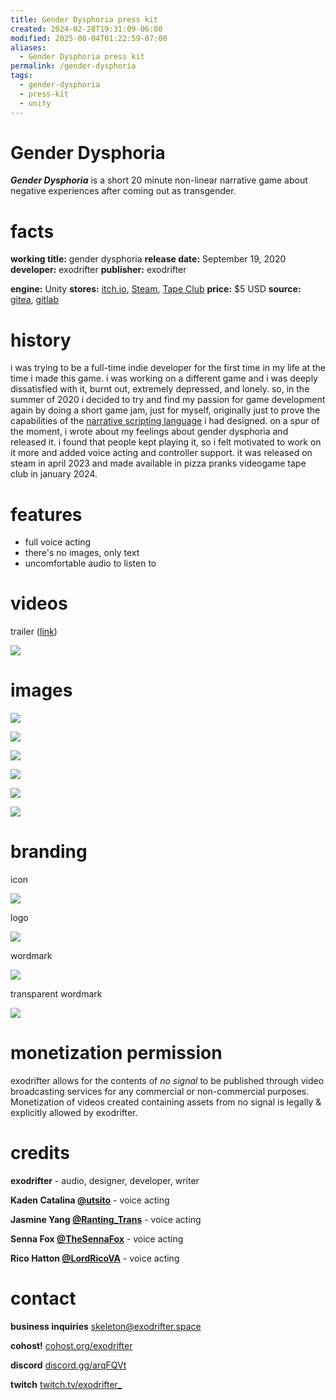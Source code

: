 ```yaml
---
title: Gender Dysphoria press kit
created: 2024-02-28T19:31:09-06:00
modified: 2025-08-04T01:22:59-07:00
aliases:
  - Gender Dysphoria press kit
permalink: /gender-dysphoria
tags:
  - gender-dysphoria
  - press-kit
  - unity
---
```


# Gender Dysphoria

_**Gender Dysphoria**_ is a short 20 minute non-linear narrative game about negative experiences after coming out as transgender.

# facts

<div class="flex">
<div style="flex-grow: 1">

**working title:** gender dysphoria
**release date:** September 19, 2020
**developer:** exodrifter
**publisher:** exodrifter

</div>
<div style="flex-grow: 1">

**engine:** Unity
**stores:** [itch.io](https://exodrifter.itch.io/gender-dysphoria), [Steam](https://store.steampowered.com/app/2310400/Gender_Dysphoria), [Tape Club](https://pizzapranks.com/product/gender-dysphoria-by-exodrifter/)
**price:** \$5 USD
**source:** [gitea](https://gitea.arcturuscollective.com/exodrifter/), [gitlab](https://gitlab.com/exodrifter/gender-dysphoria)

</div>
</div>

# history

i was trying to be a full-time indie developer for the first time in my life at the time i made this game. i was working on a different game and i was deeply dissatisfied with it, burnt out, extremely depressed, and lonely. so, in the summer of 2020 i decided to try and find my passion for game development again by doing a short game jam, just for myself, originally just to prove the capabilities of the [narrative scripting language](https://github.com/exodrifter/unity-rumor) i had designed. on a spur of the moment, i wrote about my feelings about gender dysphoria and released it. i found that people kept playing it, so i felt motivated to work on it more and added voice acting and controller support. it was released on steam in april 2023 and made available in pizza pranks videogame tape club in january 2024.

# features

- full voice acting
- there's no images, only text
- uncomfortable audio to listen to

# videos

trailer ([link](https://www.youtube.com/watch?v=ZJO9Rm3nxmw))

![](https://www.youtube.com/watch?v=ZJO9Rm3nxmw)

# images

![](screen-1.png)

![](screen-2.png)

![](screen-3.png)

![](screen-4.png)

![](screen-5.png)

![](screen-6.png)

# branding

icon

![](icon.svg)

logo

![](logo.png)

wordmark

![](wordmark.png)

transparent wordmark

![](wordmark-transparent.png)

# monetization permission

exodrifter allows for the contents of _no signal_ to be published through video broadcasting services for any commercial or non-commercial purposes. Monetization of videos created containing assets from no signal is legally & explicitly allowed by exodrifter.

# credits

**exodrifter** - audio, designer, developer, writer

**Kaden Catalina [@utsito](https://twitter.com/utsito)** - voice acting

**Jasmine Yang [@Ranting_Trans](https://twitter.com/Ranting_Trans)** - voice acting

**Senna Fox [@TheSennaFox](https://twitter.com/TheSennaFox)** - voice acting

**Rico Hatton [@LordRicoVA](https://twitter.com/LordRicoVA)** - voice acting

# contact

**business inquiries** [skeleton@exodrifter.space](mailto:skeleton@exodrifter.space)

**cohost!** [cohost.org/exodrifter](https://cohost.org/exodrifter)

**discord** [discord.gg/arqFQVt](https://discord.gg/arqFQVt)

**twitch** [twitch.tv/exodrifter_](https://twitch.tv/exodrifter_)
